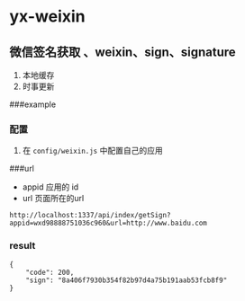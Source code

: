 # yx-weixin

## 微信签名获取 、weixin、sign、signature

1. 本地缓存
2. 时事更新


###example

### 配置
1. 在 `config/weixin.js` 中配置自己的应用

###url

* appid  应用的 id
* url   页面所在的url


```
http://localhost:1337/api/index/getSign?appid=wxd98888751036c960&url=http://www.baidu.com
```

### result

```
{
    "code": 200,
    "sign": "8a406f7930b354f82b97d4a75b191aab53fcb8f9"
}

```
